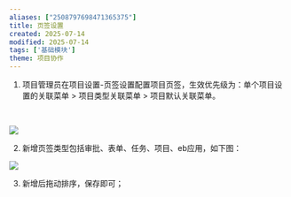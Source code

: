 ```yaml
---
aliases: ["2508797698471365375"]
title: 页签设置
created: 2025-07-14
modified: 2025-07-14
tags: ['基础模块']
theme: 项目协作
---
```


1. 项目管理员在项目设置-页签设置配置项目页签，生效优先级为：单个项目设置的关联菜单 > 项目类型关联菜单 > 项目默认关联菜单。

‍

![](https://myhelpdoc.oss-cn-heyuan.aliyuncs.com/mdimages/c886dbf3376f049025743bca40a5497a.jpg)

2. 新增页签类型包括审批、表单、任务、项目、eb应用，如下图：

![](https://myhelpdoc.oss-cn-heyuan.aliyuncs.com/mdimages/611fedc5e92294933a86f2d6a8407014.jpg)

3. 新增后拖动排序，保存即可；


